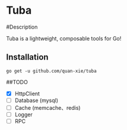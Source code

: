 # Tuba

#Description

Tuba is a lightweight, composable tools for Go!

## Installation
```
go get -u github.com/quan-xie/tuba
```

##TODO 

- [x] HttpClient  
- [ ] Database (mysql)  
- [ ] Cache  (memcache、redis)
- [ ] Logger 
- [ ] RPC 